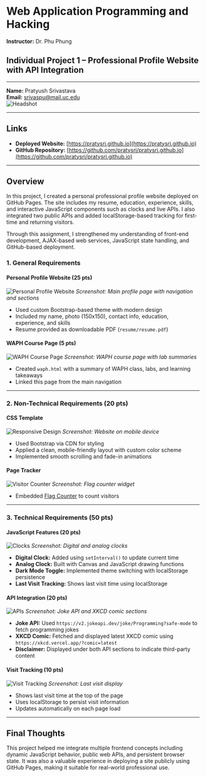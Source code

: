 # Web Application Programming and Hacking

**Instructor:** Dr. Phu Phung

## Individual Project 1 – Professional Profile Website with API Integration

---

**Name:** Pratyush Srivastava  
**Email:** srivaspu@mail.uc.edu  
![Headshot](images/headshot.jpg)

---

## Links

- **Deployed Website:** [https://pratysri.github.io](https://pratysri.github.io)
- **GitHub Repository:** [https://github.com/pratysri/pratysri.github.io](https://github.com/pratysri/pratysri.github.io)

---

## Overview

In this project, I created a personal professional profile website deployed on GitHub Pages. The site includes my resume, education, experience, skills, and interactive JavaScript components such as clocks and live APIs. I also integrated two public APIs and added localStorage-based tracking for first-time and returning visitors.

Through this assignment, I strengthened my understanding of front-end development, AJAX-based web services, JavaScript state handling, and GitHub-based deployment.

### 1. General Requirements

#### Personal Profile Website (25 pts)

![Personal Profile Website](images/screenshots/profile.png)
_Screenshot: Main profile page with navigation and sections_

- Used custom Bootstrap-based theme with modern design
- Included my name, photo (150x150), contact info, education, experience, and skills
- Resume provided as downloadable PDF (`resume/resume.pdf`)

#### WAPH Course Page (5 pts)

![WAPH Course Page](images/screenshots/waph.png)
_Screenshot: WAPH course page with lab summaries_

- Created `waph.html` with a summary of WAPH class, labs, and learning takeaways
- Linked this page from the main navigation

---

### 2. Non-Technical Requirements (20 pts)

#### CSS Template

![Responsive Design](images/screenshots/responsive.jpg)
_Screenshot: Website on mobile device_

- Used Bootstrap via CDN for styling
- Applied a clean, mobile-friendly layout with custom color scheme
- Implemented smooth scrolling and fade-in animations

#### Page Tracker

![Visitor Counter](images/screenshots/counter.png)
_Screenshot: Flag counter widget_

- Embedded [Flag Counter](https://flagcounter.com) to count visitors

---

### 3. Technical Requirements (50 pts)

#### JavaScript Features (20 pts)

![Clocks](images/screenshots/clocks.png)
_Screenshot: Digital and analog clocks_

- **Digital Clock:** Added using `setInterval()` to update current time
- **Analog Clock:** Built with Canvas and JavaScript drawing functions
- **Dark Mode Toggle:** Implemented theme switching with localStorage persistence
- **Last Visit Tracking:** Shows last visit time using localStorage

#### API Integration (20 pts)

![APIs](images/screenshots/apis.png)
_Screenshot: Joke API and XKCD comic sections_

- **Joke API:** Used `https://v2.jokeapi.dev/joke/Programming?safe-mode` to fetch programming jokes
- **XKCD Comic:** Fetched and displayed latest XKCD comic using `https://xkcd.vercel.app/?comic=latest`
- **Disclaimer:** Displayed under both API sections to indicate third-party content

#### Visit Tracking (10 pts)

![Visit Tracking](images/screenshots/visits.png)
_Screenshot: Last visit display_

- Shows last visit time at the top of the page
- Uses localStorage to persist visit information
- Updates automatically on each page load

---

## Final Thoughts

This project helped me integrate multiple frontend concepts including dynamic JavaScript behavior, public web APIs, and persistent browser state. It was also a valuable experience in deploying a site publicly using GitHub Pages, making it suitable for real-world professional use.

